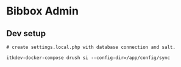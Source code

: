 # Bibbox Admin

## Dev setup

```
# create settings.local.php with database connection and salt.

itkdev-docker-compose drush si --config-dir=/app/config/sync
```
